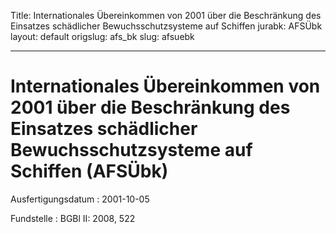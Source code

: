 Title: Internationales Übereinkommen von 2001 über die Beschränkung des Einsatzes
  schädlicher Bewuchsschutzsysteme auf Schiffen
jurabk: AFSÜbk
layout: default
origslug: afs_bk
slug: afsuebk

---

# Internationales Übereinkommen von 2001 über die Beschränkung des Einsatzes schädlicher Bewuchsschutzsysteme auf Schiffen (AFSÜbk)

Ausfertigungsdatum
:   2001-10-05

Fundstelle
:   BGBl II: 2008, 522

